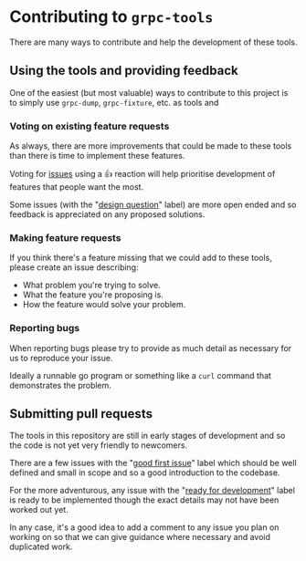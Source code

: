 # Contributing to `grpc-tools`

There are many ways to contribute and help the development of these tools. 

## Using the tools and providing feedback

One of the easiest (but most valuable) ways to contribute to this project is to simply use `grpc-dump`, `grpc-fixture`, etc. as tools and 

### Voting on existing feature requests

As always, there are more improvements that could be made to these tools than there is time to implement these features.

Voting for [issues](https://github.com/bradleyjkemp/grpc-tools/issues) using a :+1: reaction will help prioritise development of features that people want the most.

Some issues (with the "[design question](https://github.com/bradleyjkemp/grpc-tools/issues?q=is%3Aissue+is%3Aopen+label%3A%22design+question%22)" label) are more open ended and so feedback is appreciated on any proposed solutions.

### Making feature requests

If you think there's a feature missing that we could add to these tools, please create an issue describing:
* What problem you're trying to solve.
* What the feature you're proposing is.
* How the feature would solve your problem.

### Reporting bugs

When reporting bugs please try to provide as much detail as necessary for us to reproduce your issue.

Ideally a runnable go program or something like a `curl` command that demonstrates the problem.

## Submitting pull requests

The tools in this repository are still in early stages of development and so the code is not yet very friendly to newcomers.

There are a few issues with the "[good first issue](https://github.com/bradleyjkemp/grpc-tools/issues?q=is%3Aissue+is%3Aopen+label%3A%22good+first+issue%22)" label which should be well defined and small in scope and so a good introduction to the codebase.

For the more adventurous, any issue with the "[ready for development](https://github.com/bradleyjkemp/grpc-tools/issues?q=is%3Aissue+is%3Aopen+label%3A%22ready+for+development%22)" label is ready to be implemented though the exact details may not have been worked out yet.

In any case, it's a good idea to add a comment to any issue you plan on working on so that we can give guidance where necessary and avoid duplicated work.


[//]: # (TODO: add a getting started guide for setup, testing, etc.)
